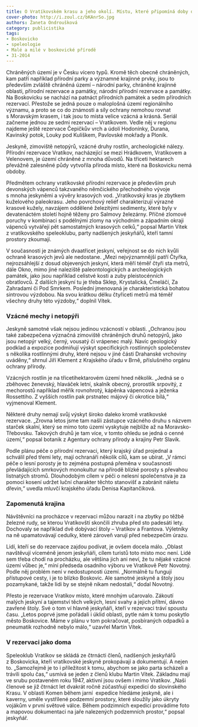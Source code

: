 ```yaml
---
title: O Vratíkovském krasu a jeho okolí. Místu, které připomíná doby dávno minulé
cover-photo: http://i.zoul.cz/bKAnrSo.jpg
authors: Žaneta Ondroušková
category: publicistika
tags:
- Boskovicko
- speleologie
- Malé a milé v boskovické přírodě
- 31-2014 
---
```


Chráněných území je v Česku vícero typů. Kromě těch obecně chráněných, kam patří například přírodní parky a významné krajinné prvky, jsou to především zvláště chráněná území – národní parky, chráněné krajinné oblasti, přírodní rezervace a památky, národní přírodní rezervace a památky. Na Boskovicku se nachází na patnáct přírodních památek a sedm přírodních rezervací. Přestože se jedná pouze o maloplošná území regionálního významu, a proto se co do známosti a síly ochrany nemohou rovnat s Moravským krasem, i tak jsou to místa velice vzácná a krásná. Seriál začneme jednou ze sedmi rezervací – Vratíkovem. Vedle něj v regionu najdeme ještě rezervace Čepičkův vrch a údolí Hodonínky, Durana, Kavinský potok, Louky pod Kulíškem, Pavlovské mokřady a Ploník.

Jeskyně, zimoviště netopýrů, vzácné druhy rostlin, archeologické nálezy. Přírodní rezervace Vratíkov, nacházející se mezi Hrádkovem, Vratíkovem a Velenovem, je území chráněné z mnoha důvodů. Na třiceti hektarech převážně zalesněné půdy vytvořila příroda místo, které na Boskovicku nemá obdoby.

Předmětem ochrany vratíkovské přírodní rezervace je především pruh devonských vápenců takzvaného němčického přechodného vývoje s mnoha jeskyněmi a vývěry krasových vod. „Vratíkovský kras je zbytkem kuželového paleokrasu. Jeho povrchový reliéf charakterizují výrazné krasové kužely, navzájem oddělené železitými sedimenty, které byly v devatenáctém století hojně těženy pro Salmovy železárny. Příčné zlomové poruchy v kombinaci s podélnými zlomy na východním a západním okraji vápenců vytvářejí pět samostatných krasových celků,“ popsal Martin Vítek z vratíkovského speleoklubu, party nadšených jeskyňářů, kteří tamní prostory zkoumají. 

V současnosti je známých dvaatřicet jeskyní, veřejnost se do nich kvůli ochraně krasových jevů ale nedostane. „Mezi nejvýznamnější patří Čtyřka, nejrozsáhlejší z dosud objevených jeskyní, která měří téměř čtyři sta metrů, dále Okno, mimo jiné naleziště paleontologických a archeologických památek, jako jsou například celistvé kosti a zuby pleistocénních obratlovců. Z dalších jeskyní tu je třeba Sklep, Krystalická, Čmeláčí, Za Zahradami či Pod Smrkem. Poslední jmenovaná je charakteristická bohatou sintrovou výzdobou. Na svou krátkou délku čtyřiceti metrů má téměř všechny druhy této výzdoby,“ doplnil Vítek.

### Vzácné mechy i netopýři

Jeskyně samotné však nejsou jedinou vzácností v oblasti. „Ochranou jsou také zabezpečena význačná zimoviště chráněných druhů netopýrů, jako jsou netopýr velký, černý, vousatý či vrápenec malý. Navíc geologický podklad a expozice podmiňují výskyt specifických rostlinných společenstev s několika rostlinnými druhy, které nejsou v jiné části Drahanské vrchoviny uváděny,“ shrnul Jiří Klement z Krajského úřadu v Brně, příslušného orgánu ochrany přírody.

Vzácných rostlin je na třicetihektarovém území hned několik. „Jedná se o zběhovec ženevský, hlaváček letní, skalník obecný, prorostlík srpovitý, z mechorostů například měřík rovnohrotý, kápěnka vápencová a ježenka Rossettiho. Z vyšších rostlin pak prstnatec májový či okrotice bílá,“ vyjmenoval Klement.

Některé druhy nemají svůj výskyt široko daleko kromě vratíkovské rezervace. „Zrovna letos jsme tam našli zástupce vzácného druhu s názvem starček skalní, který se mimo toto území vyskytuje nejblíže až na Moravsko-Třebovsku. Takových druhů je tam více, v tomto ohledu se jedná o cenné území,“ popsal botanik z Agentury ochrany přírody a krajiny Petr Slavík.

Podle plánu péče o přírodní rezervaci, který krajský úřad projednal a schválil před třemi lety, mají ochranáři několik cílů, kam se ubírat. „V rámci péče o lesní porosty je to zejména postupná přeměna v současnosti převládajících smrkových monokultur na přírodě blízké porosty s převahou listnatých stromů. Dlouhodobým cílem v péči o nelesní společenstva je za pomoci kosení udržet luční charakter těchto stanovišť a zabránit náletu dřevin,“ uvedla mluvčí krajského úřadu Denisa Kapitančiková.

### Zapomenutá krajina

Návštěvníci na procházce v rezervaci můžou narazit i na zbytky po těžbě železné rudy, se kterou Vratíkovští skončili zhruba před sto padesáti lety. Dochovaly se například dvě dobývací štoly – Vratíkov a Frantova. Výletníky na ně upamatovávají cedulky, které zároveň varují před nebezpečím úrazu. 

Lidí, kteří se do rezervace zajdou podívat, je ovšem docela málo. „Oblast navštěvují víceméně jenom jeskyňáři, cílem turistů toto místo moc není. Lidé sem třeba chodí na procházku, ale většina jich ani neví, že tu nějaké vzácné území vůbec je,“ míní předseda osadního výboru ve Vratíkově Petr Novotný. Podle něj problém není v nedostupnosti území. „Normálně tu fungují přístupové cesty, i je to blízko Boskovic. Ale samotné jeskyně a štoly jsou pozamykané, takže lidi by se stejně nikam nedostali,“ dodal Novotný.

Přesto je rezervace Vratíkov místo, které mnohým učarovalo. Zákoutí malých jeskyní a tajemství těch velkých, lesní svahy a jejich přítmí, dávno zavřené štoly. Své o tom ví hlavně jeskyňáři, kteří v rezervaci tráví spoustu času. „Letos poprvé jsme pořádali i úklid oblasti, pytle nám k tomu poskytlo město Boskovice. Máme v plánu v tom pokračovat, posbíraných odpadků a pneumatik rozhodně nebylo málo,“ uzavřel Martin Vítek.

### V rezervaci jako doma

Speleoklub Vratíkov se skládá ze čtrnácti členů, nadšených jeskyňářů z Boskovicka, kteří vratíkovské jeskyně prokopávají a dokumentují. A nejen to. „Samozřejmě je to i příležitost k tomu, abychom se jako parta scházeli a trávili spolu čas,“ usmívá se jeden z členů klubu Martin Vítek. Základnu mají ve srubu postaveném roku 1947, aktivní jsou ovšem i mimo Vratíkov. „Naši členové se již čtrnáct let dvakrát ročně zúčastňují expedicí do slovinského Krasu. V oblasti Komen během jarní  expedice hledáme jeskyně, ale i kaverny, uměle vystřílené podzemní prostory, které sloužily jako úkryty vojákům v první světové válce. Během podzimních expedicí provádíme foto a mapovou dokumentaci na jaře nalezených podzemních prostor,“ popsal jeskyňář.